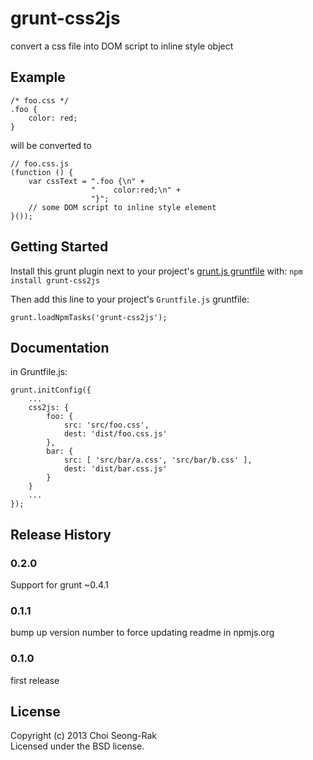 # grunt-css2js

convert a css file into DOM script to inline style object

## Example

    /* foo.css */
    .foo {
        color: red;
    }

will be converted to

    // foo.css.js
    (function () {
        var cssText = ".foo {\n" +
                      "    color:red;\n" +
                      "}";
        // some DOM script to inline style element
    }());

## Getting Started

Install this grunt plugin next to your project's [grunt.js gruntfile][getting_started] with: `npm install grunt-css2js`

Then add this line to your project's `Gruntfile.js` gruntfile:

    grunt.loadNpmTasks('grunt-css2js');


[grunt]: https://github.com/gruntjs/grunt
[getting_started]: http://gruntjs.com/getting-started

## Documentation

in Gruntfile.js:

    grunt.initConfig({
        ...
        css2js: {
            foo: {
                src: 'src/foo.css',
                dest: 'dist/foo.css.js'
            },
            bar: {
                src: [ 'src/bar/a.css', 'src/bar/b.css' ],
                dest: 'dist/bar.css.js'
            }
        }
        ...
    });

## Release History

### 0.2.0

Support for grunt ~0.4.1

### 0.1.1

bump up version number to force updating readme in npmjs.org

### 0.1.0

first release

## License
Copyright (c) 2013 Choi Seong-Rak  
Licensed under the BSD license.
